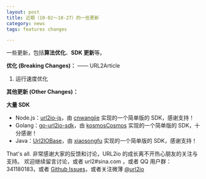 ```yaml
---
layout: post
title: 近期（10-02～10-27）的一些更新
category: news
tags: features changes

---
```



一些更新，包括**算法优化**、**SDK 更新**等。

<!--more-->

**优化 (Breaking Changes)：** —— URL2Article

1. 运行速度优化

**其他更新 (Other Changes)：**

**大量 SDK**
<ul>
<li id="nodejs-sdk">Node.js：<a href="https://github.com/cnwangjie/url2io-js" target="_blank">url2io-js</a>，由 <a href="http://www.cnwangjie.com/" target="_blank">cnwangjie</a> 实现的一个简单版的 SDK，感谢支持！
</li>
<li id="go-sdk">Golang：<a href="https://github.com/kosmosCosmos/go-url2io-sdk" target="_blank">go-url2io-sdk</a>，由 <a href="https://github.com/kosmosCosmos" target="_blank">kosmosCosmos</a> 实现的一个简单版的 SDK，十分感谢！
</li>
<li id="java-sdk">Java：<a href="https://github.com/xiaosongfu/Url2IOBase" target="_blank">Url2IOBase</a>，由 <a href="https://github.com/xiaosongfu" target="_blank">xiaosongfu</a> 实现的一个简单版的 SDK，感谢支持！
</li>
</ul>

That's all. 非常感谢大家的反馈和讨论，URL2io 的成长离不开热心朋友的关注与支持。 欢迎继续留言讨论，或者 url2#sina.com ，或者 QQ 用户群： 341180183，或者 [Github Issues][issues]，或者关注微薄 [@url2io][weibo_url2io]


[v2ex]: https://www.v2ex.com/t/309948#;
[doc]: http://www.url2io.com/docs
[issues]: https://github.com/url2io/issues/issues
[weibo_url2io]:  https://weibo.com/url2io
